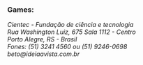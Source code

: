 
<h3>Games:</h3>

<address>
Cientec - Fundação de ciência e tecnologia
<br>
Rua Washington Luiz, 675 Sala 1112 - Centro
<br>
Porto Alegre, RS - Brasil
<br>
Fones: (51) 3241 4560 ou (51) 9246-0698
<br>
beto@ideiaavista.com.br
</address>
